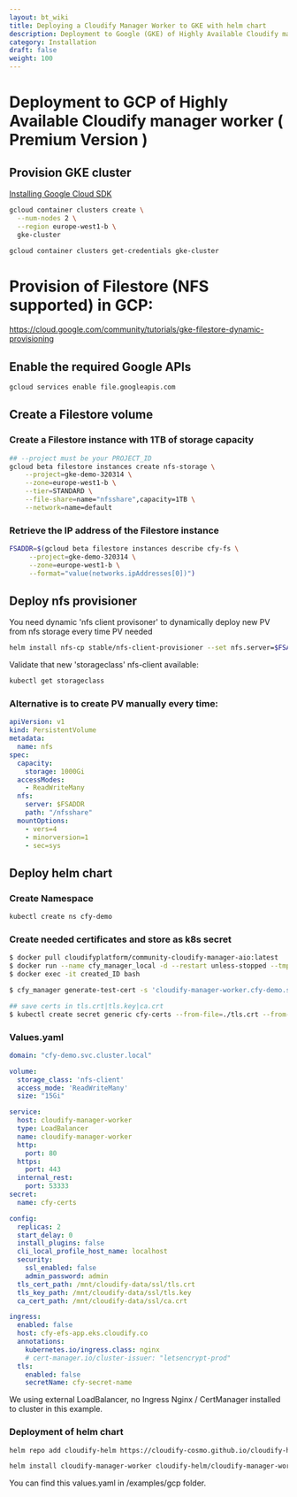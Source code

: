```yaml
---
layout: bt_wiki
title: Deploying a Cloudify Manager Worker to GKE with helm chart
description: Deployment to Google (GKE) of Highly Available Cloudify manager worker using the helm chart.
category: Installation
draft: false
weight: 100
---
```

# Deployment to GCP of Highly Available Cloudify manager worker ( Premium Version )

## Provision GKE cluster

[Installing Google Cloud SDK](https://cloud.google.com/sdk/docs/install)

```bash
gcloud container clusters create \
  --num-nodes 2 \
  --region europe-west1-b \
  gke-cluster

gcloud container clusters get-credentials gke-cluster
```

# Provision of Filestore (NFS supported) in GCP:

https://cloud.google.com/community/tutorials/gke-filestore-dynamic-provisioning

## Enable the required Google APIs

```bash
gcloud services enable file.googleapis.com
```

## Create a Filestore volume

### Create a Filestore instance with 1TB of storage capacity

```bash
## --project must be your PROJECT_ID
gcloud beta filestore instances create nfs-storage \
    --project=gke-demo-320314 \
    --zone=europe-west1-b \
    --tier=STANDARD \
    --file-share=name="nfsshare",capacity=1TB \
    --network=name=default
```

### Retrieve the IP address of the Filestore instance

```bash
FSADDR=$(gcloud beta filestore instances describe cfy-fs \
     --project=gke-demo-320314 \
     --zone=europe-west1-b \
     --format="value(networks.ipAddresses[0])")
```

## Deploy nfs provisioner
You need dynamic 'nfs client provisoner' to dynamically deploy new PV from nfs storage every time PV needed

```bash
helm install nfs-cp stable/nfs-client-provisioner --set nfs.server=$FSADDR --set nfs.path=/nfsshare
```

Validate that new 'storageclass' nfs-client available:

```bash
kubectl get storageclass
```


### Alternative is to create PV manually every time:

```yaml
apiVersion: v1
kind: PersistentVolume
metadata:
  name: nfs
spec:
  capacity:
    storage: 1000Gi
  accessModes:
    - ReadWriteMany
  nfs:
    server: $FSADDR
    path: "/nfsshare"
  mountOptions:
    - vers=4
    - minorversion=1
    - sec=sys
```

## Deploy helm chart

### Create Namespace
```bash
kubectl create ns cfy-demo
```

### Create needed certificates and store as k8s secret
```bash
$ docker pull cloudifyplatform/community-cloudify-manager-aio:latest
$ docker run --name cfy_manager_local -d --restart unless-stopped --tmpfs /run --tmpfs /run/lock -p 8000:8000 cloudifyplatform/community-cloudify-manager-aio
$ docker exec -it created_ID bash

$ cfy_manager generate-test-cert -s 'cloudify-manager-worker.cfy-demo.svc.cluster.local,rabbitmq.cfy-demo.svc.cluster.local,postgres-postgresql.cfy-demo.svc.cluster.local'

## save certs in tls.crt|tls.key|ca.crt
$ kubectl create secret generic cfy-certs --from-file=./tls.crt --from-file=./tls.key --from-file=./ca.crt
```

### Values.yaml

```yaml
domain: "cfy-demo.svc.cluster.local"

volume:
  storage_class: 'nfs-client'
  access_mode: 'ReadWriteMany'
  size: "15Gi"

service:
  host: cloudify-manager-worker
  type: LoadBalancer
  name: cloudify-manager-worker
  http:
    port: 80
  https:
    port: 443
  internal_rest:
    port: 53333
secret:
  name: cfy-certs

config:
  replicas: 2
  start_delay: 0
  install_plugins: false
  cli_local_profile_host_name: localhost
  security:
    ssl_enabled: false
    admin_password: admin
  tls_cert_path: /mnt/cloudify-data/ssl/tls.crt
  tls_key_path: /mnt/cloudify-data/ssl/tls.key
  ca_cert_path: /mnt/cloudify-data/ssl/ca.crt

ingress:
  enabled: false
  host: cfy-efs-app.eks.cloudify.co
  annotations:
    kubernetes.io/ingress.class: nginx
    # cert-manager.io/cluster-issuer: "letsencrypt-prod"
  tls:
    enabled: false
    secretName: cfy-secret-name
```

We using external LoadBalancer, no Ingress Nginx / CertManager installed to cluster in this example.

### Deployment of helm chart

```bash
helm repo add cloudify-helm https://cloudify-cosmo.github.io/cloudify-helm

helm install cloudify-manager-worker cloudify-helm/cloudify-manager-worker -f values.yaml
```

You can find this values.yaml in /examples/gcp folder. 


